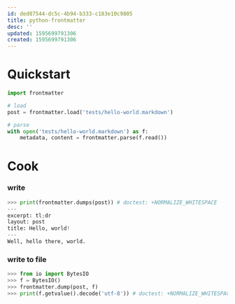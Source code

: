 ```yaml
---
id: ded87544-dc5c-4b94-b333-c183e10c9805
title: python-frontmatter
desc: ''
updated: 1595699791306
created: 1595699791306
---
```



# Quickstart

```py
import frontmatter

# load
post = frontmatter.load('tests/hello-world.markdown')

# parse
with open('tests/hello-world.markdown') as f:
    metadata, content = frontmatter.parse(f.read())
```

# Cook

### write 

```py
>>> print(frontmatter.dumps(post)) # doctest: +NORMALIZE_WHITESPACE
---
excerpt: tl;dr
layout: post
title: Hello, world!
---
Well, hello there, world.

```

### write to file

```py
>>> from io import BytesIO
>>> f = BytesIO()
>>> frontmatter.dump(post, f)
>>> print(f.getvalue().decode('utf-8')) # doctest: +NORMALIZE_WHITESPACE
```
